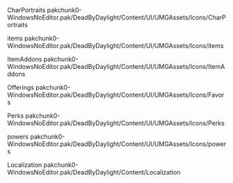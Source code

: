 CharPortraits
pakchunk0-WindowsNoEditor.pak/DeadByDaylight/Content/UI/UMGAssets/Icons/CharPortraits

items
pakchunk0-WindowsNoEditor.pak/DeadByDaylight/Content/UI/UMGAssets/Icons/items

ItemAddons
pakchunk0-WindowsNoEditor.pak/DeadByDaylight/Content/UI/UMGAssets/Icons/ItemAddons

Offerings
pakchunk0-WindowsNoEditor.pak/DeadByDaylight/Content/UI/UMGAssets/Icons/Favors

Perks
pakchunk0-WindowsNoEditor.pak/DeadByDaylight/Content/UI/UMGAssets/Icons/Perks

powers
pakchunk0-WindowsNoEditor.pak/DeadByDaylight/Content/UI/UMGAssets/Icons/powers

Localization
pakchunk0-WindowsNoEditor.pak/DeadByDaylight/Content/Localization
